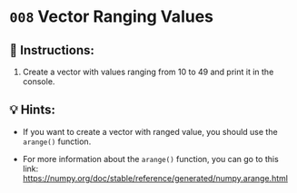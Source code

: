 # `008` Vector Ranging Values

## 📝 Instructions:

1. Create a vector with values ranging from 10 to 49 and print it in the console.

## 💡 Hints:

+ If you want to create a vector with ranged value, you should use the `arange()` function.

+ For more information about the `arange()` function, you can go to this link: https://numpy.org/doc/stable/reference/generated/numpy.arange.html